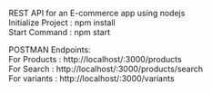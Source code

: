 REST API for an E-commerce app using nodejs <br/>
Initialize Project : npm install <br/>
Start Command : npm start <br/>

POSTMAN Endpoints: <br/>
For Products : http://localhost/:3000/products <br/>
For Search : http://localhost/:3000/products/search <br/>
For variants : http://localhost/:3000/variants <br/>
